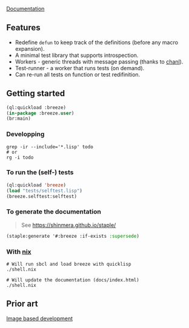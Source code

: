 
[Documentation](https://htmlpreview.github.io/?https://github.com/fstamour/breeze/blob/documentation/docs/index.html)

## Features

* Redefine `defun` to keep track of the definitions (before any macro expansion).
* A minimal test library that supports introspection.
* Workers - generic threads with message passing (thanks to [chanl](https://github.com/zkat/chanl)).
* Test-runner - a worker that runs tests (on demand).
* Can re-run all tests on function or test redifinition.

## Getting started

```lisp
(ql:quickload :breeze)
(in-package :breeze.user)
(br:main)
```

### Developping

```shell
grep -ir --include='*.lisp' todo
# or
rg -i todo
```

### To run the (self-) tests

```lisp
(ql:quickload 'breeze)
(load "tests/selftest.lisp")
(breeze.selftest:selftest)
```

### To generate the documentation

> See https://shinmera.github.io/staple/

```lisp
(staple:generate '#:breeze :if-exists :supersede)
```

### With [nix](https://nixos.org/)

```shell
# Will run sbcl and load breeze with quicklisp
./shell.nix
```

```shell
# Will update the documentation (docs/index.html)
./shell.nix
```

## Prior art

[Image based development](https://www.informatimago.com/develop/lisp/com/informatimago/small-cl-pgms/ibcl/index.html)
